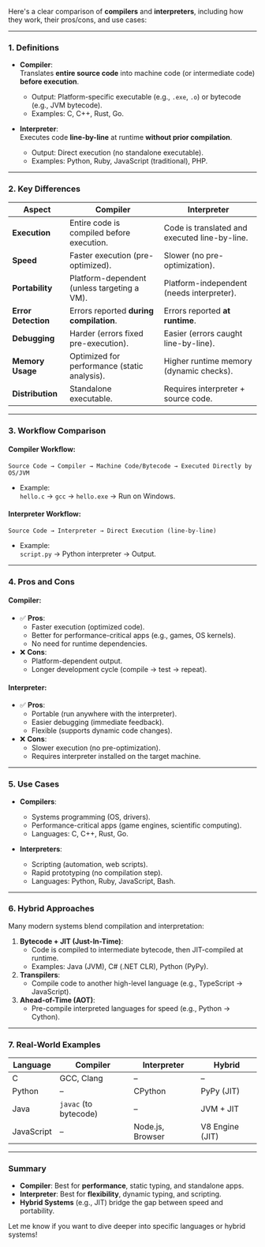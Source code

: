 Here's a clear comparison of **compilers** and **interpreters**, including how they work, their pros/cons, and use cases:

---

### **1. Definitions**
- **Compiler**:  
  Translates **entire source code** into machine code (or intermediate code) **before execution**.  
  - Output: Platform-specific executable (e.g., `.exe`, `.o`) or bytecode (e.g., JVM bytecode).  
  - Examples: C, C++, Rust, Go.  

- **Interpreter**:  
  Executes code **line-by-line** at runtime **without prior compilation**.  
  - Output: Direct execution (no standalone executable).  
  - Examples: Python, Ruby, JavaScript (traditional), PHP.  

---

### **2. Key Differences**

| **Aspect**              | **Compiler**                                  | **Interpreter**                          |
|-------------------------|-----------------------------------------------|------------------------------------------|
| **Execution**           | Entire code is compiled before execution.     | Code is translated and executed line-by-line. |
| **Speed**               | Faster execution (pre-optimized).             | Slower (no pre-optimization).            |
| **Portability**         | Platform-dependent (unless targeting a VM).   | Platform-independent (needs interpreter).|
| **Error Detection**     | Errors reported **during compilation**.       | Errors reported **at runtime**.          |
| **Debugging**           | Harder (errors fixed pre-execution).          | Easier (errors caught line-by-line).     |
| **Memory Usage**        | Optimized for performance (static analysis).  | Higher runtime memory (dynamic checks).  |
| **Distribution**        | Standalone executable.                        | Requires interpreter + source code.      |

---

### **3. Workflow Comparison**
#### **Compiler Workflow**:
```
Source Code → Compiler → Machine Code/Bytecode → Executed Directly by OS/JVM
```
- Example:  
  `hello.c` → `gcc` → `hello.exe` → Run on Windows.

#### **Interpreter Workflow**:
```
Source Code → Interpreter → Direct Execution (line-by-line)
```
- Example:  
  `script.py` → Python interpreter → Output.

---

### **4. Pros and Cons**
#### **Compiler**:
- ✅ **Pros**:  
  - Faster execution (optimized code).  
  - Better for performance-critical apps (e.g., games, OS kernels).  
  - No need for runtime dependencies.  
- ❌ **Cons**:  
  - Platform-dependent output.  
  - Longer development cycle (compile → test → repeat).  

#### **Interpreter**:
- ✅ **Pros**:  
  - Portable (run anywhere with the interpreter).  
  - Easier debugging (immediate feedback).  
  - Flexible (supports dynamic code changes).  
- ❌ **Cons**:  
  - Slower execution (no pre-optimization).  
  - Requires interpreter installed on the target machine.  

---

### **5. Use Cases**
- **Compilers**:  
  - Systems programming (OS, drivers).  
  - Performance-critical apps (game engines, scientific computing).  
  - Languages: C, C++, Rust, Go.  

- **Interpreters**:  
  - Scripting (automation, web scripts).  
  - Rapid prototyping (no compilation step).  
  - Languages: Python, Ruby, JavaScript, Bash.  

---

### **6. Hybrid Approaches**
Many modern systems blend compilation and interpretation:  
1. **Bytecode + JIT (Just-In-Time)**:  
   - Code is compiled to intermediate bytecode, then JIT-compiled at runtime.  
   - Examples: Java (JVM), C# (.NET CLR), Python (PyPy).  
2. **Transpilers**:  
   - Compile code to another high-level language (e.g., TypeScript → JavaScript).  
3. **Ahead-of-Time (AOT)**:  
   - Pre-compile interpreted languages for speed (e.g., Python → Cython).  

---

### **7. Real-World Examples**
| **Language** | **Compiler**            | **Interpreter**       | **Hybrid**              |
|--------------|-------------------------|-----------------------|-------------------------|
| C            | GCC, Clang              | –                     | –                       |
| Python       | –                       | CPython               | PyPy (JIT)              |
| Java         | `javac` (to bytecode)   | –                     | JVM + JIT               |
| JavaScript   | –                       | Node.js, Browser      | V8 Engine (JIT)         |

---

### **Summary**
- **Compiler**: Best for **performance**, static typing, and standalone apps.  
- **Interpreter**: Best for **flexibility**, dynamic typing, and scripting.  
- **Hybrid Systems** (e.g., JIT) bridge the gap between speed and portability.  

Let me know if you want to dive deeper into specific languages or hybrid systems!